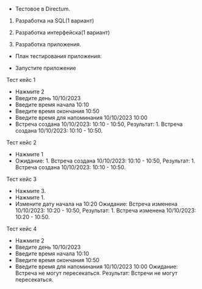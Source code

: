 - Тестовое в Directum.

1. Разработка на SQL(1 вариант)

2. Разработка интерфейска(1 вариант)

3. Разработка приложения.

- План тестирования приложения: 

- Запустите приложение

Тест кейс 1
- Нажмите 2
- Введите день 10/10/2023 
- Введите время начала 10:10
- Введите время окончания 10:50
- Введите время для напоминания 10/10/2023 10:00
- Встреча создана 10/10/2023: 10:10 - 10:50, Результат: 1. Встреча создана 10/10/2023: 10:10 - 10:50.

Тест кейс 2
- Нажмите 1
- Ожидание: 1. Встреча создана 10/10/2023: 10:10 - 10:50, Результат: 1. Встреча создана 10/10/2023: 10:10 - 10:50.

Тест кейс 3
- Нажмите 3.
- Нажмите 1.
- Измените дату начала на 10:20
Ожидание: Встреча изменена 10/10/2023: 10:20 - 10:50, Результат: 1. Встреча изменена 10/10/2023: 10:20 - 10:50.

Тест кейс 4
- Нажмите 2
- Введите день 10/10/2023 
- Введите время начала 10:10
- Введите время окончания 10:50
- Введите время для напоминания 10/10/2023 10:00
Ожидание: Встреча не могут пересекаться. Результат: Встречи не могут пересекаться.



